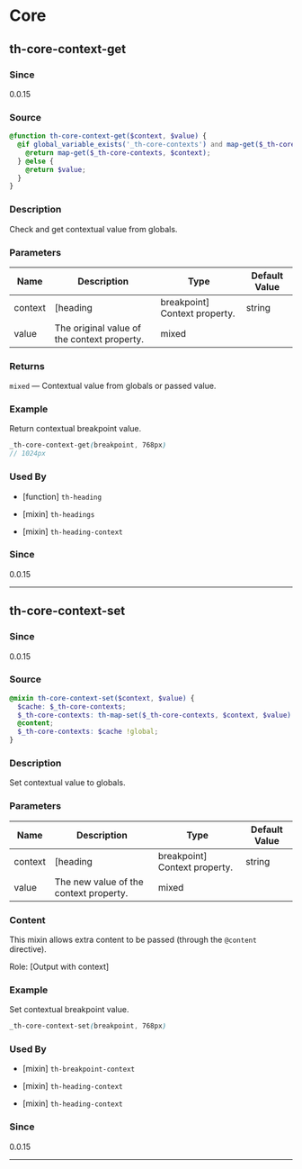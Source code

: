 # Core

## th-core-context-get

### Since

0.0.15

### Source

```scss
@function th-core-context-get($context, $value) { 
  @if global_variable_exists('_th-core-contexts') and map-get($_th-core-contexts, $context) {
    @return map-get($_th-core-contexts, $context);
  } @else {
    @return $value;
  }
}
```

### Description

Check and get contextual value from globals.

### Parameters

| Name    | Description                                 | Type   | Default Value |
| ------- | ------------------------------------------- | ------ | ------------- |
| context | [heading | breakpoint] Context property.    | string |               |
| value   | The original value of the context property. | mixed  |               |

### Returns

`mixed` — Contextual value from globals or passed value.

### Example

Return contextual breakpoint value.

```scss
_th-core-context-get(breakpoint, 768px)
// 1024px
```

### Used By

* [function] `th-heading`

* [mixin] `th-headings`

* [mixin] `th-heading-context`

### Since

0.0.15

---

## th-core-context-set

### Since

0.0.15

### Source

```scss
@mixin th-core-context-set($context, $value) { 
  $cache: $_th-core-contexts;
  $_th-core-contexts: th-map-set($_th-core-contexts, $context, $value) !global;
  @content;
  $_th-core-contexts: $cache !global;
}
```

### Description

Set contextual value to globals.

### Parameters

| Name    | Description                              | Type   | Default Value |
| ------- | ---------------------------------------- | ------ | ------------- |
| context | [heading | breakpoint] Context property. | string |               |
| value   | The new value of the context property.   | mixed  |               |

### Content

This mixin allows extra content to be passed (through the `@content` directive).

Role: [Output with context]

### Example

Set contextual breakpoint value.

```scss
_th-core-context-set(breakpoint, 768px)
```

### Used By

* [mixin] `th-breakpoint-context`

* [mixin] `th-heading-context`

* [mixin] `th-heading-context`

### Since

0.0.15

---